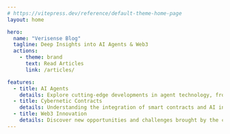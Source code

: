 ```yaml
---
# https://vitepress.dev/reference/default-theme-home-page
layout: home

hero:
  name: "Verisense Blog"
  tagline: Deep Insights into AI Agents & Web3
  actions:
    - theme: brand
      text: Read Articles
      link: /articles/

features:
  - title: AI Agents
    details: Explore cutting-edge developments in agent technology, from concepts to practical implementations
  - title: Cybernetic Contracts
    details: Understanding the integration of smart contracts and AI in decentralized worlds
  - title: Web3 Innovation
    details: Discover new opportunities and challenges brought by the combination of blockchain and AI
---
```


